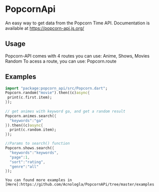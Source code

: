 # PopcornApi

An easy way to get data from the Popcorn Time API.
Documentation is available at https://popcorn-api.js.org/

## Usage

Popcorn-API comes with 4 routes you can use: Anime, Shows, Movies Random
To acess a route, you can use: Popcorn.route

## Examples

```dart
import "package:popcorn_api/src/Popcorn.dart";
Popcorn.random("movie").then((c)async{
 print(c.first.item);
});
  
// get animes with keyword ga, and get a random result
Popcorn.animes.search({
  "keywords":"ga"
}).then((c)async{
  print(c.random.item);
});

//Params to search() function
Popcorn.shows.search({
  "keywords":"keywords",
  "page":1,
  "sort":"rating",
  "genre":"all"
});
```

`You can found more examples in [Here]:https://github.com/Acnologla/PopcornAPi/tree/master/examples`
